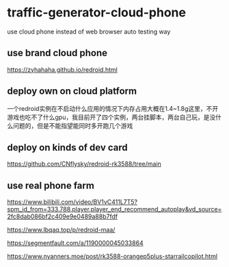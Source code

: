 # traffic-generator-cloud-phone


use cloud phone instead of web browser auto testing way


## use brand cloud phone



https://zyhahaha.github.io/redroid.html

## deploy own on cloud platform

一个redroid实例在不启动什么应用的情况下内存占用大概在1.4~1.8g这里，不开游戏也吃不了什么gpu，我目前开了四个实例，两台挂脚本，两台自己玩，是没什么问题的，但是不能指望能同时多开跑几个游戏




## deploy on kinds of dev card

https://github.com/CNflysky/redroid-rk3588/tree/main



## use real phone farm


https://www.bilibili.com/video/BV1vC411L7T5?spm_id_from=333.788.player.player_end_recommend_autoplay&vd_source=2fc8dab086bf2c409e9e0489a88b7fdf

https://www.lbqaq.top/p/redroid-maa/


https://segmentfault.com/a/1190000045033864

https://www.nyanners.moe/post/rk3588-orangep5plus-starrailcopilot.html
